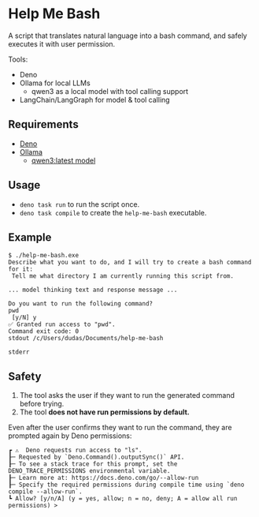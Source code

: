 # Help Me Bash

A script that translates natural language into a bash command, and safely
executes it with user permission.

Tools:

- Deno
- Ollama for local LLMs
  - qwen3 as a local model with tool calling support
- LangChain/LangGraph for model & tool calling

## Requirements

- [Deno](https://deno.com)
- [Ollama](https://ollama.com)
  - [qwen3:latest model](https://ollama.com/library/qwen3:latest)

## Usage

- `deno task run` to run the script once.
- `deno task compile` to create the `help-me-bash` executable.

## Example

```
$ ./help-me-bash.exe 
Describe what you want to do, and I will try to create a bash command for it:
 Tell me what directory I am currently running this script from.

... model thinking text and response message ...

Do you want to run the following command?
pwd
 [y/N] y
✅ Granted run access to "pwd".
Command exit code: 0
stdout /c/Users/dudas/Documents/help-me-bash

stderr
```

## Safety

1. The tool asks the user if they want to run the generated command before
   trying.
1. The tool **does not have run permissions by default.**

Even after the user confirms they want to run the command, they are prompted
again by Deno permissions:

```
┏ ⚠️  Deno requests run access to "ls".
┠─ Requested by `Deno.Command().outputSync()` API.
┠─ To see a stack trace for this prompt, set the DENO_TRACE_PERMISSIONS environmental variable.        
┠─ Learn more at: https://docs.deno.com/go/--allow-run
┠─ Specify the required permissions during compile time using `deno compile --allow-run`.
┗ Allow? [y/n/A] (y = yes, allow; n = no, deny; A = allow all run permissions) >
```

